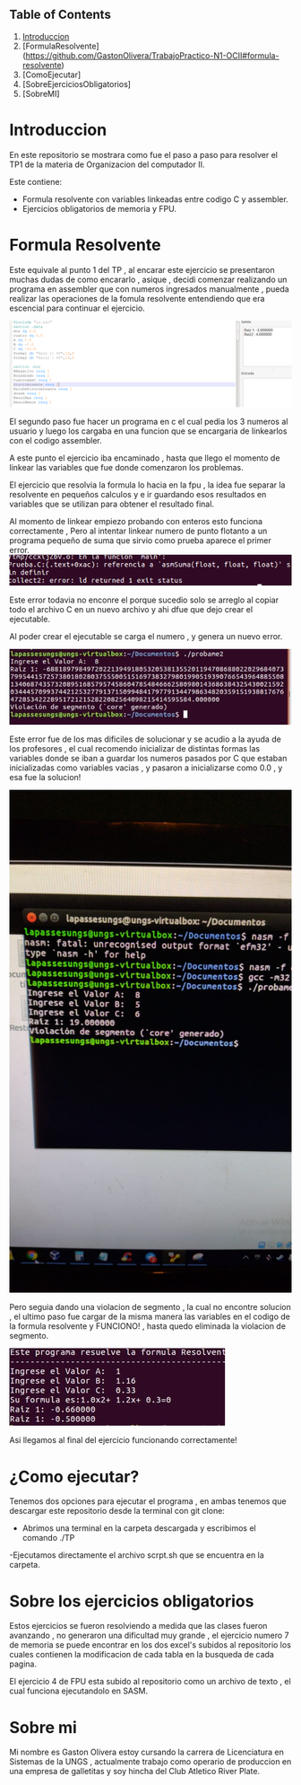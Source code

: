
## Table of Contents
1. [Introduccion](https://github.com/GastonOlivera/TrabajoPractico-N1-OCII/blob/master/README.md#introduccion)
2. [FormulaResolvente] (https://github.com/GastonOlivera/TrabajoPractico-N1-OCII#formula-resolvente)
3. [ComoEjecutar] 
4. [SobreEjerciciosObligatorios]
5. [SobreMI]



# Introduccion 
En este repositorio se mostrara como fue el paso a paso para resolver el TP1 de la materia de Organizacion del computador II. 

Este contiene:
- Formula resolvente con variables linkeadas entre codigo C y assembler.
- Ejercicios obligatorios de memoria y FPU.



# Formula Resolvente
Este equivale al punto 1 del TP , al encarar este ejercicio se presentaron muchas dudas de como encararlo , asique , decidi comenzar realizando un programa en 
assembler que con numeros ingresados manualmente , pueda realizar las operaciones de la fomula resolvente entendiendo que era escencial para continuar el ejercicio.



![ImagenRes](ImagenRes.PNG)
 
El segundo paso fue hacer un programa en c el cual pedia los 3 numeros al usuario y luego los cargaba en una funcion que se encargaria de linkearlos con el codigo assembler.

A este punto el ejercicio iba encaminado , hasta que llego el momento de linkear las variables que fue donde comenzaron los problemas.

El ejercicio que resolvia la formula lo hacia en la fpu , la idea fue separar la resolvente en pequeños calculos y e ir guardando esos resultados en variables que se utilizan para obtener el resultado final.

Al momento de linkear empiezo probando con enteros esto funciona correctamente , Pero al intentar linkear numero de punto flotanto a un programa pequeño de suma que sirvio como prueba aparece el primer error.
![ImagenError1](ImagenError1.PNG)

Este error todavia no enconre el porque sucedio solo se arreglo al copiar todo el archivo C en un nuevo archivo y ahi dfue que dejo crear el ejecutable.

Al poder crear el ejecutable se carga el numero , y genera un nuevo error. 

![Error2](Error2.jpg)

Este error fue de los mas dificiles de solucionar y se acudio a la ayuda de los profesores , el cual recomendo inicializar de distintas formas las variables donde se iban a guardar los numeros pasados por C que estaban inicializadas como variables vacias , y pasaron a inicializarse como 0.0 , y esa fue la solucion! 

![Error3](Error3.jfif)

Pero seguia dando una violacion de segmento , la cual no encontre solucion , el ultimo paso fue cargar de la misma manera las variables en el codigo de la formula resolvente y FUNCIONO! , hasta quedo eliminada la violacion de segmento.

![Funciona!](Funciona!.jpg)

Asi llegamos al final del ejercicio funcionando correctamente! 

# ¿Como ejecutar?
Tenemos dos opciones para ejecutar el programa , en ambas tenemos que descargar este repositorio desde la terminal con git clone: 
- Abrimos una terminal en la carpeta descargada y escribimos el comando 
./TP

-Ejecutamos directamente el archivo scrpt.sh que se encuentra en la carpeta.

# Sobre los ejercicios obligatorios

Estos ejercicios se fueron resolviendo a medida que las clases fueron avanzando , no generaron una dificultad muy grande , el ejercicio numero 7 de memoria se puede encontrar en los dos excel's subidos al repositorio los cuales contienen la modificacion de cada tabla en la busqueda de cada pagina.

El ejercicio 4 de FPU esta subido al repositorio como un archivo de texto , el cual funciona ejecutandolo en SASM.


# Sobre mi 
Mi nombre es Gaston Olivera estoy cursando la carrera de Licenciatura en Sistemas de la UNGS , actualmente trabajo como operario de produccion en una empresa de galletitas y soy hincha del Club Atletico River Plate. 










